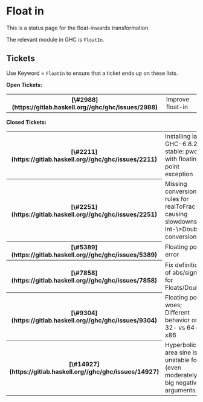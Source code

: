 # Float in


This is a status page for the float-inwards transformation.


The relevant module in GHC is `FloatIn`.

## Tickets


Use Keyword = `FloatIn` to ensure that a ticket ends up on these lists.

**Open Tickets:**

<table><tr><th>[\#2988](https://gitlab.haskell.org//ghc/ghc/issues/2988)</th>
<td>Improve float-in</td></tr></table>

**Closed Tickets:**

<table><tr><th>[\#2211](https://gitlab.haskell.org//ghc/ghc/issues/2211)</th>
<td>Installing latest GHC-6.8.2 stable: pwd with floating point exception</td></tr>
<tr><th>[\#2251](https://gitlab.haskell.org//ghc/ghc/issues/2251)</th>
<td>Missing conversion rules for realToFrac causing slowdowns in Int-\>Double conversions</td></tr>
<tr><th>[\#5389](https://gitlab.haskell.org//ghc/ghc/issues/5389)</th>
<td>Floating point error</td></tr>
<tr><th>[\#7858](https://gitlab.haskell.org//ghc/ghc/issues/7858)</th>
<td>Fix definitions of abs/signum for Floats/Doubles</td></tr>
<tr><th>[\#9304](https://gitlab.haskell.org//ghc/ghc/issues/9304)</th>
<td>Floating point woes; Different behavior on 32- vs 64-bit x86</td></tr>
<tr><th>[\#14927](https://gitlab.haskell.org//ghc/ghc/issues/14927)</th>
<td>Hyperbolic area sine is unstable for (even moderately) big negative arguments.</td></tr></table>